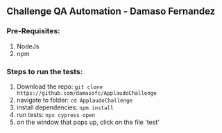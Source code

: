 ## Challenge QA Automation - Damaso Fernandez

### Pre-Requisites:
 1. NodeJs
 2. npm


### Steps to run the tests:

 1. Download the repo: ` git clone https://github.com/damasofc/ApplaudoChallenge ` 
 2.  navigate to folder: `cd ApplaudoChallenge`
 3.  install dependencies: `npm install`
 4.  run tests: `npx cypress open`
 5.  on the window that pops up, click on the file 'test'

